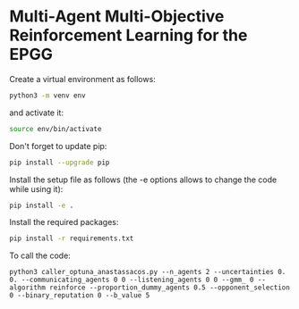 # Multi-Agent Multi-Objective Reinforcement Learning for the EPGG


Create a virtual environment as follows:

```bash
python3 -m venv env

```
and activate it:

```bash
source env/bin/activate

```
Don't forget to update pip:


```bash
pip install --upgrade pip

```

Install the setup file as follows (the -e options allows to change the code while using it):

```bash
pip install -e .
```

Install the required packages:

```bash
pip install -r requirements.txt
```

To call the code:
```
python3 caller_optuna_anastassacos.py --n_agents 2 --uncertainties 0. 0. --communicating_agents 0 0 --listening_agents 0 0 --gmm_ 0 --algorithm reinforce --proportion_dummy_agents 0.5 --opponent_selection 0 --binary_reputation 0 --b_value 5
```


